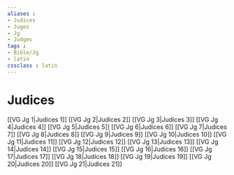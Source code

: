 ```yaml
---
aliases : 
- Judices
- Juges
- Jg
- Judges
tags : 
- Bible/Jg
- latin
cssclass : latin
---
```


# Judices

[[VG Jg 1|Judices 1]]
[[VG Jg 2|Judices 2]]
[[VG Jg 3|Judices 3]]
[[VG Jg 4|Judices 4]]
[[VG Jg 5|Judices 5]]
[[VG Jg 6|Judices 6]]
[[VG Jg 7|Judices 7]]
[[VG Jg 8|Judices 8]]
[[VG Jg 9|Judices 9]]
[[VG Jg 10|Judices 10]]
[[VG Jg 11|Judices 11]]
[[VG Jg 12|Judices 12]]
[[VG Jg 13|Judices 13]]
[[VG Jg 14|Judices 14]]
[[VG Jg 15|Judices 15]]
[[VG Jg 16|Judices 16]]
[[VG Jg 17|Judices 17]]
[[VG Jg 18|Judices 18]]
[[VG Jg 19|Judices 19]]
[[VG Jg 20|Judices 20]]
[[VG Jg 21|Judices 21]]
